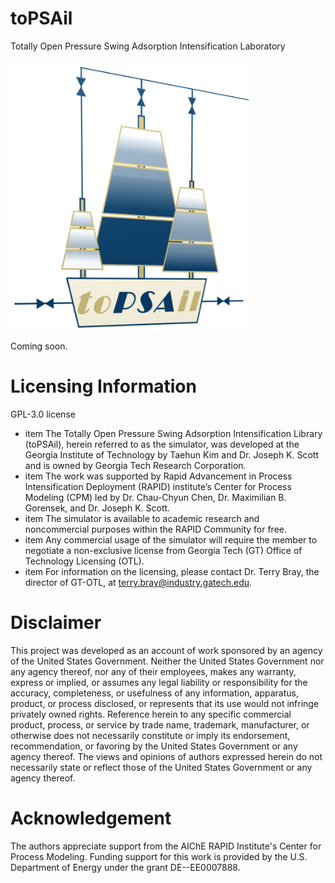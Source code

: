# toPSAil
Totally Open Pressure Swing Adsorption Intensification Laboratory




<img src="1_config/1_images/toPSAil.png" width="385px" align="center">



Coming soon.




# Licensing Information

GPL-3.0 license

* item The Totally Open Pressure Swing Adsorption Intensification Library (toPSAil), herein referred to as the simulator, was developed at the Georgia Institute of Technology by Taehun Kim and Dr. Joseph K. Scott and is owned by Georgia Tech Research Corporation.
* item The work was supported by Rapid Advancement in Process Intensification Deployment (RAPID) institute’s Center for Process Modeling (CPM) led by Dr. Chau-Chyun Chen, Dr. Maximilian B. Gorensek, and Dr. Joseph K. Scott.
* item The simulator is available to academic research and noncommercial purposes within the RAPID Community for free.
* item Any commercial usage of the simulator will require the member to negotiate a non-exclusive license from Georgia Tech (GT) Office of Technology Licensing (OTL).
* item For information on the licensing, please contact Dr. Terry Bray, the director of GT-OTL, at terry.bray@industry.gatech.edu.


# Disclaimer

This project was developed as an account of work sponsored by an agency of the United States Government. Neither the United States Government nor any agency thereof, nor any of their employees, makes any warranty, express or implied, or assumes any legal liability or responsibility for the accuracy, completeness, or usefulness of any information, apparatus, product, or process disclosed, or represents that its use would not infringe privately owned rights.  Reference herein to any specific commercial product, process, or service by trade name, trademark, manufacturer, or otherwise does not necessarily constitute or imply its endorsement, recommendation, or favoring by the United States Government or any agency thereof.  The views and opinions of authors expressed herein do not necessarily state or reflect those of the United States Government or any agency thereof.

# Acknowledgement
The authors appreciate support from the AIChE RAPID Institute's Center for Process Modeling. 
Funding support for this work is provided by the U.S. Department of Energy under the grant DE--EE0007888.
